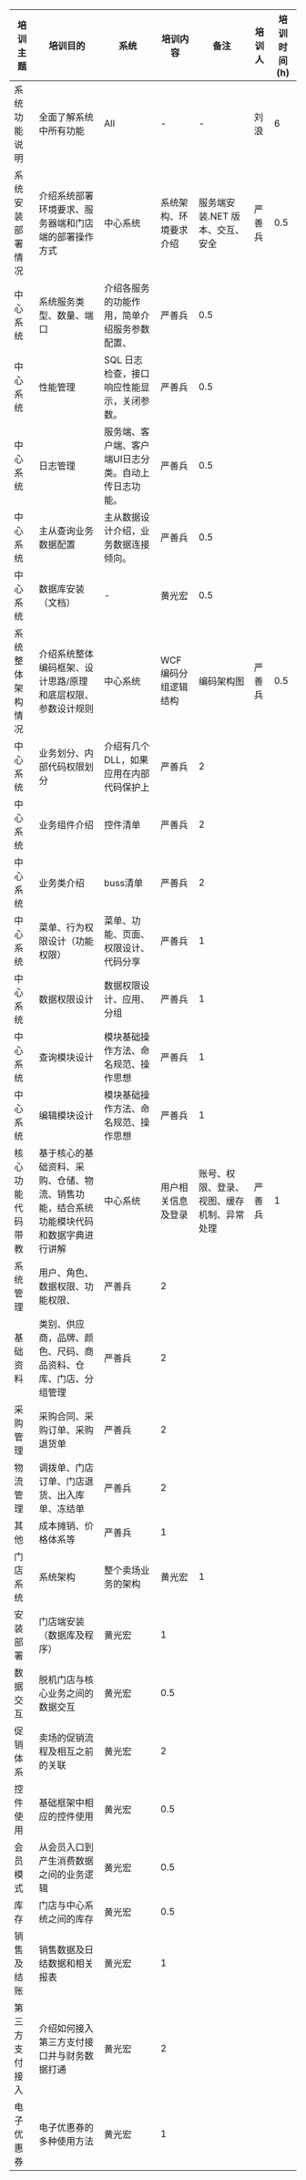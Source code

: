 | 培训主题         | 培训目的                                                     | 系统                                                 | 培训内容               | 备注                                       | 培训人 | 培训时间(h) |
| ---------------- | ------------------------------------------------------------ | ---------------------------------------------------- | ---------------------- | ------------------------------------------ | ------ | ----------- |
| 系统功能说明     | 全面了解系统中所有功能                                       | All                                                  | -                      | -                                          | 刘浪   | 6           |
| 系统安装部署情况 | 介绍系统部署环境要求、服务器端和门店端的部署操作方式         | 中心系统                                             | 系统架构、环境要求介绍 | 服务端安装.NET   版本、交互、安全          | 严善兵 | 0.5         |
| 中心系统         | 系统服务类型、数量、端口                                     | 介绍各服务的功能作用，简单介绍服务参数配置、         | 严善兵                 | 0.5                                        |        |             |
| 中心系统         | 性能管理                                                     | SQL   日志检查，接口响应性能显示，关闭参数。         | 严善兵                 | 0.5                                        |        |             |
| 中心系统         | 日志管理                                                     | 服务端、客户端、客户端UI日志分类。自动上传日志功能。 | 严善兵                 | 0.5                                        |        |             |
| 中心系统         | 主从查询业务数据配置                                         | 主从数据设计介绍，业务数据连接倾向。                 | 严善兵                 | 0.5                                        |        |             |
| 中心系统         | 数据库安装（文档）                                           | -                                                    | 黄光宏                 | 0.5                                        |        |             |
| 系统整体架构情况 | 介绍系统整体编码框架、设计思路/原理和底层权限、参数设计规则  | 中心系统                                             | WCF编码分组逻辑结构    | 编码架构图                                 | 严善兵 | 0.5         |
| 中心系统         | 业务划分、内部代码权限划分                                   | 介绍有几个DLL，如果应用在内部代码保护上              | 严善兵                 | 2                                          |        |             |
| 中心系统         | 业务组件介绍                                                 | 控件清单                                             | 严善兵                 | 2                                          |        |             |
| 中心系统         | 业务类介绍                                                   | buss清单                                             | 严善兵                 | 2                                          |        |             |
| 中心系统         | 菜单、行为权限设计（功能权限）                               | 菜单、功能、页面、权限设计、代码分享                 | 严善兵                 | 1                                          |        |             |
| 中心系统         | 数据权限设计                                                 | 数据权限设计、应用、分组                             | 严善兵                 | 1                                          |        |             |
| 中心系统         | 查询模块设计                                                 | 模块基础操作方法、命名规范、操作思想                 | 严善兵                 | 1                                          |        |             |
| 中心系统         | 编辑模块设计                                                 | 模块基础操作方法、命名规范、操作思想                 | 严善兵                 | 1                                          |        |             |
| 核心功能代码带教 | 基于核心的基础资料、采购、仓储、物流、销售功能，结合系统功能模块代码和数据字典进行讲解 | 中心系统                                             | 用户相关信息及登录     | 账号、权限、登录、视图、缓存机制、异常处理 | 严善兵 | 1           |
| 系统管理         | 用户、角色、数据权限、功能权限、                             | 严善兵                                               | 2                      |                                            |        |             |
| 基础资料         | 类别、供应商，品牌、颜色、尺码、商品资料、仓库、门店、分组管理 | 严善兵                                               | 2                      |                                            |        |             |
| 采购管理         | 采购合同、采购订单、采购退货单                               | 严善兵                                               | 2                      |                                            |        |             |
| 物流管理         | 调拨单、门店订单、门店退货、出入库单、冻结单                 | 严善兵                                               | 2                      |                                            |        |             |
| 其他             | 成本摊销、价格体系等                                         | 严善兵                                               | 1                      |                                            |        |             |
| 门店系统         | 系统架构                                                     | 整个卖场业务的架构                                   | 黄光宏                 | 1                                          |        |             |
| 安装部署         | 门店端安装（数据库及程序）                                   | 黄光宏                                               | 1                      |                                            |        |             |
| 数据交互         | 脱机门店与核心业务之间的数据交互                             | 黄光宏                                               | 0.5                    |                                            |        |             |
| 促销体系         | 卖场的促销流程及相互之前的关联                               | 黄光宏                                               | 2                      |                                            |        |             |
| 控件使用         | 基础框架中相应的控件使用                                     | 黄光宏                                               | 0.5                    |                                            |        |             |
| 会员模式         | 从会员入口到产生消费数据之间的业务逻辑                       | 黄光宏                                               | 0.5                    |                                            |        |             |
| 库存             | 门店与中心系统之间的库存                                     | 黄光宏                                               | 0.5                    |                                            |        |             |
| 销售及结账       | 销售数据及日结数据和相关报表                                 | 黄光宏                                               | 1                      |                                            |        |             |
| 第三方支付接入   | 介绍如何接入第三方支付接口并与财务数据打通                   | 黄光宏                                               | 2                      |                                            |        |             |
| 电子优惠券       | 电子优惠券的多种使用方法                                     | 黄光宏                                               | 1                      |                                            |        |             |

